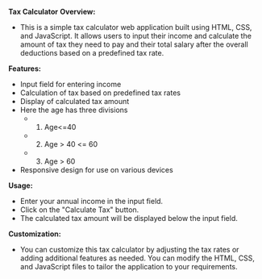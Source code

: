 **Tax Calculator**
**Overview:**
 - This is a simple tax calculator web application built using HTML, CSS, and JavaScript. It allows users to input their income and calculate the amount of tax they need to pay and their total salary after the overall deductions based on a predefined tax rate.

**Features:**
 - Input field for entering income
 - Calculation of tax based on predefined tax rates
 - Display of calculated tax amount
 - Here the age has three divisions
    - 1) Age<=40
    - 2) Age > 40 <= 60
    - 3) Age > 60
 - Responsive design for use on various devices

**Usage:**
 - Enter your annual income in the input field.
 - Click on the "Calculate Tax" button.
 - The calculated tax amount will be displayed below the input field.


**Customization:**
 - You can customize this tax calculator by adjusting the tax rates or adding additional features as needed. You can modify the HTML, CSS, and JavaScript files to tailor the application to your requirements.

